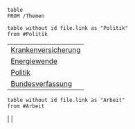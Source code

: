 ```dataview
table
FROM /Themen
```

``` dataview
table without id file.link as "Politik"
from #Politik 
```
|   |
|---|
|[Krankenversicherung](app://obsidian.md/Themen/Gesundheit/Krankenversicherung.md)|
|[Energiewende](app://obsidian.md/Allgemeinbildung/Begriffe/Energiewende.md)|
|[Politik](app://obsidian.md/Allgemeinbildung/Gesellschaft/Politik.md)|
|[Bundesverfassung](app://obsidian.md/Allgemeinbildung/Begriffe/Bundesverfassung.md)|


``` dataview
table without id file.link as "Arbeit"
from #Arbeit  
```
|   |